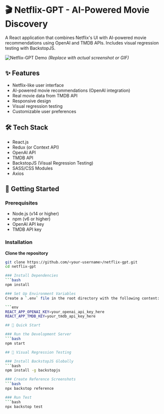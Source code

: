 # 🎬 Netflix-GPT - AI-Powered Movie Discovery

A React application that combines Netflix's UI with AI-powered movie recommendations using OpenAI and TMDB APIs. Includes visual regression testing with BackstopJS.

![Netflix-GPT Demo](https://via.placeholder.com/800x400?text=Netflix-GPT+Demo) 
*(Replace with actual screenshot or GIF)*

## ✨ Features

- Netflix-like user interface
- AI-powered movie recommendations (OpenAI integration)
- Real movie data from TMDB API
- Responsive design
- Visual regression testing
- Customizable user preferences

## 🛠️ Tech Stack

- React.js
- Redux (or Context API)
- OpenAI API
- TMDB API
- BackstopJS (Visual Regression Testing)
- SASS/CSS Modules
- Axios

## 🚀 Getting Started

### Prerequisites

- Node.js (v14 or higher)
- npm (v6 or higher)
- OpenAI API key
- TMDB API key

### Installation

**Clone the repository**
   ```bash
   git clone https://github.com/<your-username>/netflix-gpt.git
   cd netflix-gpt

### Install Dependencies
```bash
npm install

### Set Up Environment Variables
Create a `.env` file in the root directory with the following content:

```env
REACT_APP_OPENAI_KEY=your_openai_api_key_here
REACT_APP_TMDB_KEY=your_tmdb_api_key_here

## 🚀 Quick Start

### Run the Development Server
```bash
npm start

## 🧪 Visual Regression Testing

### Install BackstopJS Globally
```bash
npm install -g backstopjs

### Create Reference Screenshots
```bash
npx backstop reference

### Run Test
```bash
npx backstop test
